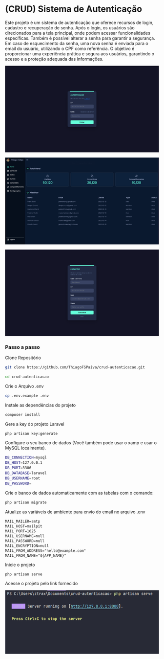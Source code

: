 # (CRUD) Sistema de Autenticação

Este projeto é um sistema de autenticação que oferece recursos de login, cadastro e recuperação de senha. Após o login, os usuários são direcionados para a tela principal, onde podem acessar funcionalidades específicas. Também é possível alterar a senha para garantir a segurança. Em caso de esquecimento da senha, uma nova senha é enviada para o email do usuário, utilizando o CPF como referência. O objetivo é proporcionar uma experiência prática e segura aos usuários, garantindo o acesso e a proteção adequada das informações.



![](https://github.com/ThiagoFSPaiva/crud-autenticacao/blob/master/screenshot/print1.png)

![](https://github.com/ThiagoFSPaiva/crud-autenticacao/blob/master/screenshot/print2.png)

![](https://github.com/ThiagoFSPaiva/crud-autenticacao/blob/master/screenshot/print3.png)

### Passo a passo

Clone Repositório
```sh
git clone https://github.com/ThiagoFSPaiva/crud-autenticacao.git
```
```sh
cd crud-autenticacao
```

Crie o Arquivo .env
```sh
cp .env.example .env
```

Instale as dependências do projeto
```sh
composer install
```

Gere a key do projeto Laravel
```sh
php artisan key:generate
```

Configure o seu banco de dados (Você também pode usar o xamp e usar o MySQL localmente).
```sh
DB_CONNECTION=mysql
DB_HOST=127.0.0.1
DB_PORT=3306
DB_DATABASE=laravel
DB_USERNAME=root
DB_PASSWORD=
```

Crie o banco de dados automaticamente com as tabelas com o comando:
```sh
php artisan migrate
```

Atualize as variáveis de ambiente para envio do email no arquivo .env
```dosini
MAIL_MAILER=smtp
MAIL_HOST=mailpit
MAIL_PORT=1025
MAIL_USERNAME=null
MAIL_PASSWORD=null
MAIL_ENCRYPTION=null
MAIL_FROM_ADDRESS="hello@example.com"
MAIL_FROM_NAME="${APP_NAME}"
```

Inicie o projeto
```sh
php artisan serve
```

Acesse o projeto pelo link fornecido

![](https://github.com/ThiagoFSPaiva/crud-autenticacao/blob/master/screenshot/print4.png)

